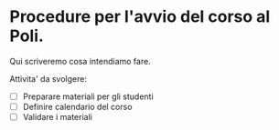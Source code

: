 # Procedure per l'avvio del corso al Poli.

Qui scriveremo cosa intendiamo fare.

Attivita' da svolgere:
- [ ] Preparare materiali per gli studenti
- [ ] Definire calendario del corso
- [ ] Validare i materiali
